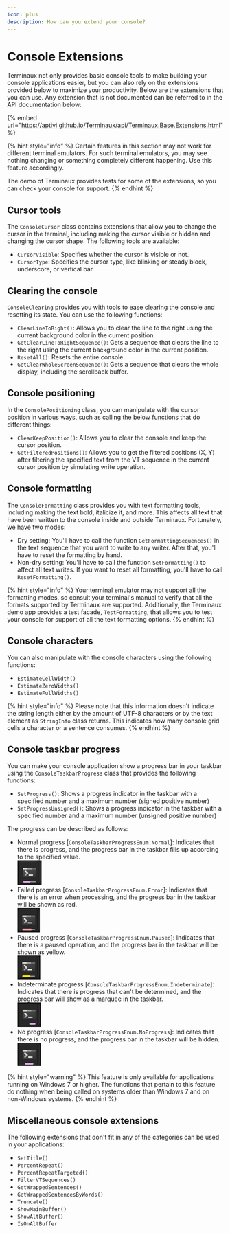 ```yaml
---
icon: plus
description: How can you extend your console?
---
```


# Console Extensions

Terminaux not only provides basic console tools to make building your console applications easier, but you can also rely on the extensions provided below to maximize your productivity. Below are the extensions that you can use. Any extension that is not documented can be referred to in the API documentation below:

{% embed url="https://aptivi.github.io/Terminaux/api/Terminaux.Base.Extensions.html" %}

{% hint style="info" %}
Certain features in this section may not work for different terminal emulators. For such terminal emulators, you may see nothing changing or something completely different happening. Use this feature accordingly.

The demo of Terminaux provides tests for some of the extensions, so you can check your console for support.
{% endhint %}

## Cursor tools

The `ConsoleCursor` class contains extensions that allow you to change the cursor in the terminal, including making the cursor visible or hidden and changing the cursor shape. The following tools are available:

* `CursorVisible`: Specifies whether the cursor is visible or not.
* `CursorType`: Specifies the cursor type, like blinking or steady block, underscore, or vertical bar.

## Clearing the console

`ConsoleClearing` provides you with tools to ease clearing the console and resetting its state. You can use the following functions:

* `ClearLineToRight()`: Allows you to clear the line to the right using the current background color in the current position.
* `GetClearLineToRightSequence()`: Gets a sequence that clears the line to the right using the current background color in the current position.
* `ResetAll()`: Resets the entire console.
* `GetClearWholeScreenSequence()`: Gets a sequence that clears the whole display, including the scrollback buffer.

## Console positioning

In the `ConsolePositioning` class, you can manipulate with the cursor position in various ways, such as calling the below functions that do different things:

* `ClearKeepPosition()`: Allows you to clear the console and keep the cursor position.
* `GetFilteredPositions()`: Allows you to get the filtered positions (X, Y) after filtering the specified text from the VT sequence in the current cursor position by simulating write operation.

## Console formatting

The `ConsoleFormatting` class provides you with text formatting tools, including making the text bold, italicize it, and more. This affects all text that have been written to the console inside and outside Terminaux. Fortunately, we have two modes:

* Dry setting: You'll have to call the function `GetFormattingSequences()` in the text sequence that you want to write to any writer. After that, you'll have to reset the formatting by hand.
* Non-dry setting: You'll have to call the function `SetFormatting()` to affect all text writes. If you want to reset all formatting, you'll have to call `ResetFormatting()`.

{% hint style="info" %}
Your terminal emulator may not support all the formatting modes, so consult your terminal's manual to verify that all the formats supported by Terminaux are supported. Additionally, the Terminaux demo app provides a test facade, `TestFormatting`, that allows you to test your console for support of all the text formatting options.
{% endhint %}

## Console characters

You can also manipulate with the console characters using the following functions:

* `EstimateCellWidth()`
* `EstimateZeroWidths()`
* `EstimateFullWidths()`

{% hint style="info" %}
Please note that this information doesn't indicate the string length either by the amount of UTF-8 characters or by the text element as `StringInfo` class returns. This indicates how many console grid cells a character or a sentence consumes.
{% endhint %}

## Console taskbar progress

You can make your console application show a progress bar in your taskbar using the `ConsoleTaskbarProgress` class that provides the following functions:

* `SetProgress()`: Shows a progress indicator in the taskbar with a specified number and a maximum number (signed positive number)
* `SetProgressUnsigned()`: Shows a progress indicator in the taskbar with a specified number and a maximum number (unsigned positive number)

The progress can be described as follows:

* Normal progress \[`ConsoleTaskbarProgressEnum.Normal`]: Indicates that there is progress, and the progress bar in the taskbar fills up according to the specified value.\
  ![](<../../.gitbook/assets/image (19).png>)
* Failed progress \[`ConsoleTaskbarProgressEnum.Error`]: Indicates that there is an error when processing, and the progress bar in the taskbar will be shown as red.\
  ![](<../../.gitbook/assets/image (1) (1) (1) (1) (1).png>)
* Paused progress \[`ConsoleTaskbarProgressEnum.Paused`]: Indicates that there is a paused operation, and the progress bar in the taskbar will be shown as yellow.\
  ![](<../../.gitbook/assets/image (2) (1) (1) (1).png>)
* Indeterminate progress \[`ConsoleTaskbarProgressEnum.Indeterminate`]: Indicates that there is progress that can't be determined, and the progress bar will show as a marquee in the taskbar.\
  ![](<../../.gitbook/assets/image (3) (1) (1) (1).png>)
* No progress \[`ConsoleTaskbarProgressEnum.NoProgress`]: Indicates that there is no progress, and the progress bar in the taskbar will be hidden.\
  ![](<../../.gitbook/assets/image (4) (1) (1) (1).png>)

{% hint style="warning" %}
This feature is only available for applications running on Windows 7 or higher. The functions that pertain to this feature do nothing when being called on systems older than Windows 7 and on non-Windows systems.
{% endhint %}

## Miscellaneous console extensions

The following extensions that don't fit in any of the categories can be used in your applications:

* `SetTitle()`
* `PercentRepeat()`
* `PercentRepeatTargeted()`
* `FilterVTSequences()`
* `GetWrappedSentences()`
* `GetWrappedSentencesByWords()`
* `Truncate()`
* `ShowMainBuffer()`
* `ShowAltBuffer()`
* `IsOnAltBuffer`
